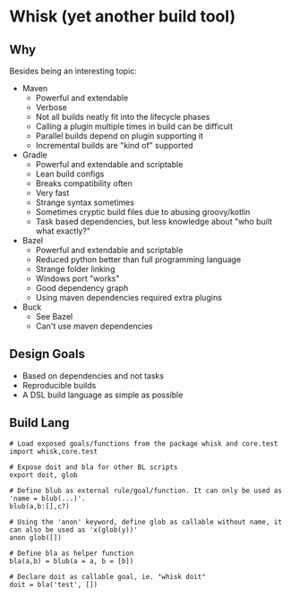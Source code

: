 # Whisk (yet another build tool)

## Why
Besides being an interesting topic:
* Maven
    * Powerful and extendable
    * Verbose 
    * Not all builds neatly fit into the lifecycle phases
    * Calling a plugin multiple times in build can be difficult
    * Parallel builds depend on plugin supporting it
    * Incremental builds are "kind of" supported
* Gradle
    * Powerful and extendable and scriptable
    * Lean build configs
    * Breaks compatibility often
    * Very fast
    * Strange syntax sometimes
    * Sometimes cryptic build files due to abusing groovy/kotlin
    * Task based dependencies, but less knowledge about "who built what exactly?"
* Bazel
    * Powerful and extendable and scriptable
    * Reduced python better than full programming language
    * Strange folder linking
    * Windows port "works"
    * Good dependency graph
    * Using maven dependencies required extra plugins
* Buck
    * See Bazel
    * Can't use maven dependencies
    

## Design Goals
* Based on dependencies and not tasks 
* Reproducible builds
* A DSL build language as simple as possible

## Build Lang
```text
# Load exposed goals/functions from the package whisk and core.test
import whisk,core.test

# Expose doit and bla for other BL scripts
export doit, glob

# Define blub as external rule/goal/function. It can only be used as 'name = blub(...)'. 
blub(a,b:[],c?)

# Using the 'anon' keyword, define glob as callable without name, it can also be used as 'x(glob(y))'
anon glob([])  

# Define bla as helper function
bla(a,b) = blub(a = a, b = [b]) 

# Declare doit as callable goal, ie. "whisk doit" 
doit = bla('test', [])
```

